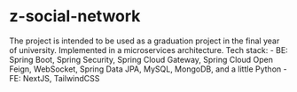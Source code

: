 # z-social-network
The project is intended to be used as a graduation project in the final year of university. Implemented in a microservices architecture. Tech stack: - BE: Spring Boot, Spring Security, Spring Cloud Gateway, Spring Cloud Open Feign, WebSocket, Spring Data JPA, MySQL, MongoDB, and a little Python - FE: NextJS, TailwindCSS
